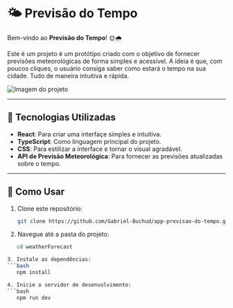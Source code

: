 # 🌤️ Previsão do Tempo

Bem-vindo ao **Previsão do Tempo**! 🌞🌧️

Este é um projeto é um protótipo criado com o objetivo de fornecer previsões meteorológicas de forma simples e acessível. A ideia é que, com poucos cliques, o usuário consiga saber como estará o tempo na sua cidade. Tudo de maneira intuitiva e rápida.

![Imagem do projeto](https://imgur.com/DYwoZdE)

---

## 📌 Tecnologias Utilizadas

- **React**: Para criar uma interfaçe simples e intuitiva.
- **TypeScript**: Como linguagem principal do projeto.
- **CSS**: Para estilizar a interface e tornar o visual agradável.
- **API de Previsão Meteorológica**: Para fornecer as previsões atualizadas sobre o tempo.

- ---

## 🚀 Como Usar

1. Clone este repositório:
   ```bash
   git clone https://github.com/Gabriel-Buchud/app-previsao-do-tempo.git

2. Navegue até a pasta do projeto:
 ```bash
    cd weatherForecast

3. Instale as dependências:
 ```bash
    npm install

4. Inicie o servidor de desenvolvimento:
 ```bash
    npm run dev
